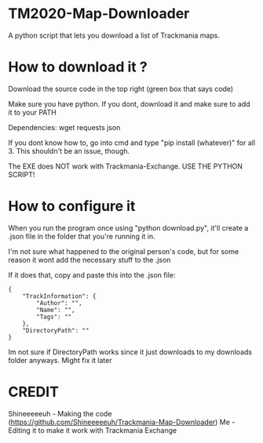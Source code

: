 # TM2020-Map-Downloader
A python script that lets you download a list of Trackmania maps.

# How to download it ?

Download the source code in the top right (green box that says code)

Make sure you have python.  If you dont, download it and make sure to add it to your PATH

Dependencies:
wget
requests
json

If you dont know how to, go into cmd and type "pip install (whatever)" for all 3.
This shouldn't be an issue, though.

The EXE does NOT work with Trackmania-Exchange.  USE THE PYTHON SCRIPT!

# How to configure it

When you run the program once using "python download.py", it'll create a .json file in the folder that you're running it in.

I'm not sure what happened to the original person's code, but for some reason it wont add the necessary stuff to the .json

If it does that, copy and paste this into the .json file:

```
{
	"TrackInformation": {
		"Author": "",
		"Name": "",
		"Tags": ""
	},
	"DirectoryPath": ""
}
```

Im not sure if DirectoryPath works since it just downloads to my downloads folder anyways.  Might fix it later
# CREDIT

Shineeeeeuh - Making the code (https://github.com/Shineeeeeuh/Trackmania-Map-Downloader)
Me - Editing it to make it work with Trackmania Exchange
